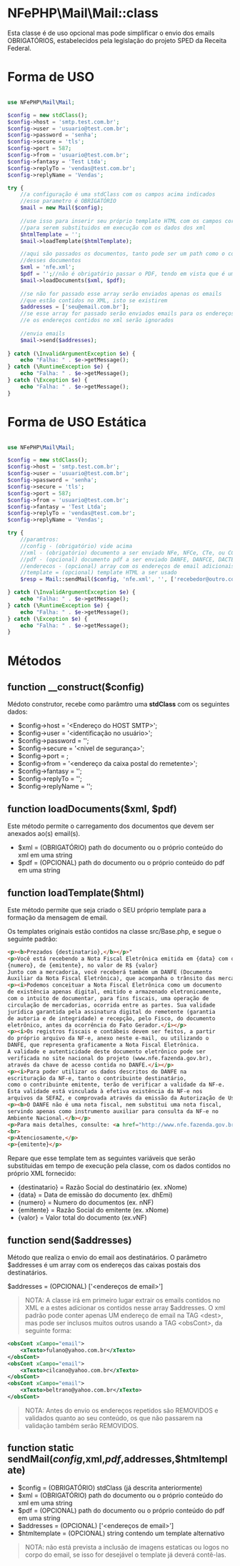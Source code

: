 # NFePHP\Mail\Mail::class

Esta classe é de uso opcional mas pode simplificar o envio dos emails OBRIGATÓRIOS, estabelecidos pela legislação do projeto SPED da Receita Federal.

# Forma de USO

```php

use NFePHP\Mail\Mail;

$config = new stdClass();
$config->host = 'smtp.test.com.br';
$config->user = 'usuario@test.com.br';
$config->password = 'senha';
$config->secure = 'tls';
$config->port = 587;
$config->from = 'usuario@test.com.br';
$config->fantasy = 'Test Ltda';
$config->replyTo = 'vendas@test.com.br';
$config->replyName = 'Vendas';

try {
    //a configuração é uma stdClass com os campos acima indicados
    //esse parametro é OBRIGATÓRIO
    $mail = new Mail($config);
    
    //use isso para inserir seu próprio template HTML com os campos corretos 
    //para serem substituidos em execução com os dados dos xml
    $htmlTemplate = '';
    $mail->loadTemplate($htmlTemplate);

    //aqui são passados os documentos, tanto pode ser um path como o conteudo
    //desses documentos
    $xml = 'nfe.xml';
    $pdf = '';//não é obrigatório passar o PDF, tendo em vista que é uma BOBAGEM
    $mail->loadDocuments($xml, $pdf);
    
    //se não for passado esse array serão enviados apenas os emails
    //que estão contidos no XML, isto se existirem
    $addresses = ['seu@email.com.br'];
    //se esse array for passado serão enviados emails para os endereços indicados apenas
    //e os endereços contidos no xml serão ignorados
    
    //envia emails
    $mail->send($addresses);
    
} catch (\InvalidArgumentException $e) {
    echo "Falha: " . $e->getMessage();
} catch (\RuntimeException $e) {
    echo "Falha: " . $e->getMessage();
} catch (\Exception $e) {
    echo "Falha: " . $e->getMessage();
}  

```

# Forma de USO Estática

```php

use NFePHP\Mail\Mail;

$config = new stdClass();
$config->host = 'smtp.test.com.br';
$config->user = 'usuario@test.com.br';
$config->password = 'senha';
$config->secure = 'tls';
$config->port = 587;
$config->from = 'usuario@test.com.br';
$config->fantasy = 'Test Ltda';
$config->replyTo = 'vendas@test.com.br';
$config->replyName = 'Vendas';

try {
    //paramtros:
    //config - (obrigatório) vide acima
    //xml - (obrigatório) documento a ser enviado NFe, NFCe, CTe, ou CCe, pode ser um path ou o arquivo em string
    //pdf - (opcional) documento pdf a ser enviado DANFE, DANFCE, DACTE, ou DACCE, pode ser um path ou o arquivo em string
    //enderecos - (opcional) array com os endereços de email adicionais para envio
    //template = (opcional) template HTML a ser usado 
    $resp = Mail::sendMail($config, 'nfe.xml', '', ['recebedor@outro.com.br'], '');

} catch (\InvalidArgumentException $e) {
    echo "Falha: " . $e->getMessage();
} catch (\RuntimeException $e) {
    echo "Falha: " . $e->getMessage();
} catch (\Exception $e) {
    echo "Falha: " . $e->getMessage();
}  
```


# Métodos

## function __construct($config)

Médoto construtor, recebe como parâmtro uma **stdClass** com os seguintes dados:
  
- $config->host = '<Endereço do HOST SMTP>';
- $config->user = '<identificação no usuário>';
- $config->password = '<senha de acesso>';
- $config->secure = '<nivel de segurança>';
- $config->port = <numero da porta>;
- $config->from = '<endereço da caixa postal do remetente>';
- $config->fantasy = '<Nome simplificado da Empresa>';
- $config->replyTo = '<caixa postal que podera receber uma resposta>';
- $config->replyName = '<Nome desse contato>';

## function loadDocuments($xml, $pdf)

Este método permite o carregamento dos documentos que devem ser anexados ao(s) email(s).

- $xml = (OBRIGATÓRIO) path do documento ou o próprio conteúdo do xml em uma string
- $pdf = (OPCIONAL) path do documento ou o próprio conteúdo do pdf em uma string

## function loadTemplate($html)

Este método permite que seja criado o SEU próprio template para a formação da mensagem de email.

Os templates originais estão contidos na classe src/Base.php, e segue o seguinte padrão:

```html
<p><b>Prezados {destinatario},</b></p>" 
<p>Você está recebendo a Nota Fiscal Eletrônica emitida em {data} com o número
{numero}, de {emitente}, no valor de R$ {valor}
Junto com a mercadoria, você receberá também um DANFE (Documento
Auxiliar da Nota Fiscal Eletrônica), que acompanha o trânsito das mercadorias.</p>
<p><i>Podemos conceituar a Nota Fiscal Eletrônica como um documento
de existência apenas digital, emitido e armazenado eletronicamente,
com o intuito de documentar, para fins fiscais, uma operação de
circulação de mercadorias, ocorrida entre as partes. Sua validade
jurídica garantida pela assinatura digital do remetente (garantia
de autoria e de integridade) e recepção, pelo Fisco, do documento
eletrônico, antes da ocorrência do Fato Gerador.</i></p>
<p><i>Os registros fiscais e contábeis devem ser feitos, a partir
do próprio arquivo da NF-e, anexo neste e-mail, ou utilizando o
DANFE, que representa graficamente a Nota Fiscal Eletrônica.
A validade e autenticidade deste documento eletrônico pode ser
verificada no site nacional do projeto (www.nfe.fazenda.gov.br),
através da chave de acesso contida no DANFE.</i></p>
<p><i>Para poder utilizar os dados descritos do DANFE na
escrituração da NF-e, tanto o contribuinte destinatário,
como o contribuinte emitente, terão de verificar a validade da NF-e.
Esta validade está vinculada à efetiva existência da NF-e nos
arquivos da SEFAZ, e comprovada através da emissão da Autorização de Uso.</i></p>
<p><b>O DANFE não é uma nota fiscal, nem substitui uma nota fiscal,
servindo apenas como instrumento auxiliar para consulta da NF-e no
Ambiente Nacional.</b></p>
<p>Para mais detalhes, consulte: <a href="http://www.nfe.fazenda.gov.br/">www.nfe.fazenda.gov.br</a></p>
<br>
<p>Atenciosamente,</p>
<p>{emitente}</p>
```

Repare que esse template tem as seguintes variáveis que serão substituidas em tempo de execução pela classe, com os dados contidos no próprio XML fornecido:

- {destinatario} = Razão Social do destinatário (ex. xNome)
- {data} = Data de emissão do documento (ex. dhEmi)
- {numero} = Numero do documentos (ex. nNF)
- {emitente} = Razão Social do emitente (ex. xNome)
- {valor} = Valor total do documento (ex.vNF)


## function send($addresses)

Método que realiza o envio do email aos destinatários. O parâmetro $addresses é um array com os endereços das caixas postais dos destinatários.

$addresses = (OPCIONAL) ['<endereços de email>']

> NOTA: A classe irá em primeiro lugar extrair os emails contidos no XML e a estes adicionar os contidos nesse array $addresses.
> O xml padrão pode conter apenas UM endereço de email na TAG \<dest\>, mas pode ser inclusos muitos outros usando a TAG \<obsCont\>, da seguinte forma:

```xml
<obsCont xCampo="email">
    <xTexto>fulano@yahoo.com.br</xTexto>
</obsCont>
<obsCont xCampo="email">
    <xTexto>cilcano@yahoo.com.br</xTexto>
</obsCont>
<obsCont xCampo="email">
    <xTexto>beltrano@yahoo.com.br</xTexto>
</obsCont>
```

> NOTA: Antes do envio os endereços repetidos são REMOVIDOS e validados quanto ao seu conteúdo, os que não passarem na validação também serão REMOVIDOS. 
 

## function static sendMail($config,$xml,$pdf,$addresses,$htmltemplate)

- $config = (OBRIGATÓRIO) stdClass (já descrita anteriormente)
- $xml = (OBRIGATÓRIO) path do documento ou o próprio conteúdo do xml em uma string
- $pdf = (OPCIONAL) path do documento ou o próprio conteúdo do pdf em uma string
- $addresses = (OPCIONAL) ['<endereços de email>']
- $htmltemplate = (OPCIONAL) string contendo um template alternativo

> NOTA: não está prevista a inclusão de imagens estaticas ou logos no corpo do email, se isso for desejável o template já deverá contê-las.
